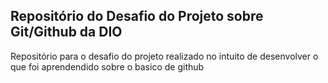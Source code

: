 ## Repositório do Desafio do Projeto sobre Git/Github da DIO 
Repositório  para o desafio do projeto realizado no intuito de desenvolver o que foi aprendendido sobre o basico de github


